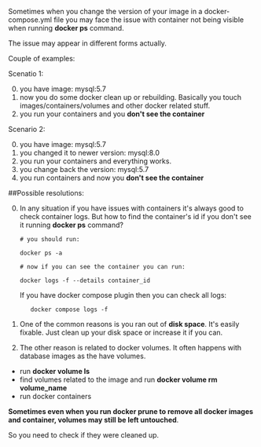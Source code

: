 Sometimes when you change the version of your image in a docker-compose.yml file you may face the issue with container not being visible when running **docker ps** command.

The issue may appear in different forms actually.

Couple of examples:

Scenatio 1:

0) you have image: mysql:5.7
1) now you do some docker clean up or rebuilding. Basically you touch images/containers/volumes and other docker related stuff.
2) you run your containers and you **don't see the container**

Scenario 2:

0) you have image: mysql:5.7
1) you changed it to newer version: mysql:8.0
2) you run your containers and everything works.
3) you change back the version: mysql:5.7
4) you run containers and now you **don't see the container**

##Possible resolutions:

0) In any situation if you have issues with containers it's always good to check container logs.
   But how to find the container's id if you don't see it running **docker ps** command?
     ```
     # you should run:
     
     docker ps -a
     ```
     ```
     # now if you can see the container you can run:
     
     docker logs -f --details container_id
     ```
     If you have docker compose plugin then you can check all logs:
      ```
         docker compose logs -f
      ```

2) One of the common reasons is you ran out of **disk space**. It's easily fixable. Just clean up your disk space or increase it if you can.

3) The other reason is related to docker volumes. It often happens with database images as the have volumes.
  - run **docker volume ls**
  - find volumes related to the image and run **docker volume rm volume_name**
  - run docker containers

**Sometimes even when you run docker prune to remove all docker images and container, volumes may still be left untouched**.

So you need to check if they were cleaned up.
  
